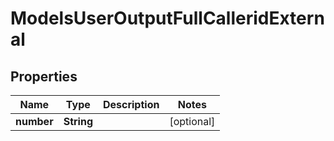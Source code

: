 

# ModelsUserOutputFullCalleridExternal


## Properties

| Name | Type | Description | Notes |
|------------ | ------------- | ------------- | -------------|
|**number** | **String** |  |  [optional] |



